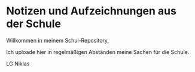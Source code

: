 # Notizen und Aufzeichnungen aus der Schule

Willkommen in meinem Schul-Repository,

Ich uploade hier in regelmäßigen Abständen meine Sachen für die Schule.

LG Niklas
